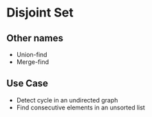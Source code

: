# Disjoint Set

## Other names

- Union-find
- Merge-find

## Use Case

- Detect cycle in an undirected graph
- Find consecutive elements in an unsorted list